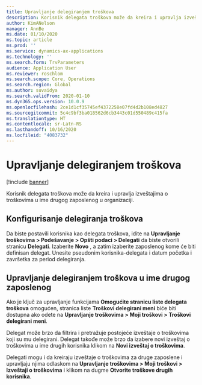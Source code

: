 ```yaml
---
title: Upravljanje delegiranjem troškova
description: Korisnik delegata troškova može da kreira i upravlja izveštajima o troškovima u ime drugog zaposlenog u organizaciji.
author: KimANelson
manager: AnnBe
ms.date: 01/10/2020
ms.topic: article
ms.prod: ''
ms.service: dynamics-ax-applications
ms.technology: ''
ms.search.form: TrvParameters
audience: Application User
ms.reviewer: roschlom
ms.search.scope: Core, Operations
ms.search.region: Global
ms.author: suvaidya
ms.search.validFrom: 2020-01-10
ms.dyn365.ops.version: 10.0.9
ms.openlocfilehash: 2ce1d1cf35745ef4372258e07fd4d2b108ed4827
ms.sourcegitcommit: 5c4c9bf3ba018562d6cb3443c01d550489c415fa
ms.translationtype: HT
ms.contentlocale: sr-Latn-RS
ms.lasthandoff: 10/16/2020
ms.locfileid: "4083732"
---
```

# <a name="manage-expense-delegation"></a>Upravljanje delegiranjem troškova

[!include [banner](../includes/banner.md)]

Korisnik delegata troškova može da kreira i upravlja izveštajima o troškovima u ime drugog zaposlenog u organizaciji.

## <a name="configuring-expense-delegation"></a>Konfigurisanje delegiranja troškova

Da biste postavili korisnika kao delegata troškova, idite na **Upravljanje troškovima > Podešavanje > Opšti podaci > Delegati** da biste otvorili stranicu **Delegati**. Izaberite **Novo** , a zatim izaberite zaposlenog kome će biti definisan delegat. Unesite pseudonim korisnika-delegata i datum početka i završetka za period delegiranja.

## <a name="managing-expense-delegation-on-behalf-of-another-employee"></a>Upravljanje delegiranjem troškova u ime drugog zaposlenog

Ako je ključ za upravljanje funkcijama **Omogućite stranicu liste delegata troškova** omogućen, stranica liste **Troškovi delegirani meni** biće biti dostupna ako odete na **Upravljanje troškovima > Moji troškovi > Troškovi delegirani meni**.

Delegat može brzo da filtrira i pretražuje postojeće izveštaje o troškovima koji su mu delegirani. Delegat takođe može brzo da izabere novi izveštaj o troškovima u ime drugih korisnika klikom na **Novi izveštaj o troškovima**.

Delegati mogu i da kreiraju izveštaje o troškovima za druge zaposlene i upravljaju njima odlaskom na **Upravljanje troškovima > Moji troškovi > Izveštaji o troškovima** i klikom na dugme **Otvorite troškove drugih korisnika**.
